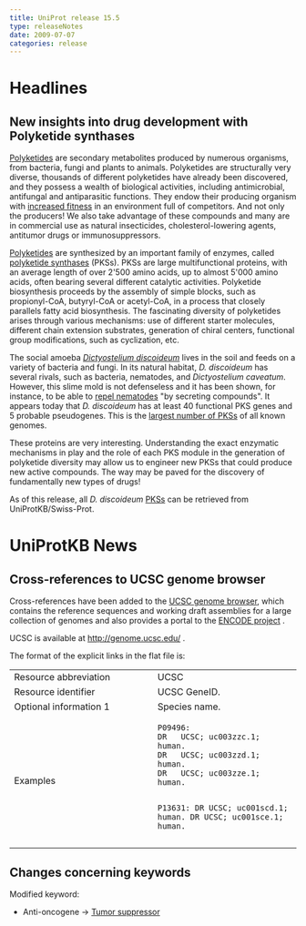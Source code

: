 ```yaml
---
title: UniProt release 15.5
type: releaseNotes
date: 2009-07-07
categories: release
---
```


# Headlines

## New insights into drug development with Polyketide synthases

[Polyketides](http://en.wikipedia.org/wiki/Polyketide) are secondary metabolites produced by numerous organisms, from bacteria, fungi and plants to animals. Polyketides are structurally very diverse, thousands of different polyketides have already been discovered, and they possess a wealth of biological activities, including antimicrobial, antifungal and antiparasitic functions. They endow their producing organism with [increased fitness](http://www.ncbi.nlm.nih.gov/pubmed/12970466,10972818) in an environment full of competitors. And not only the producers! We also take advantage of these compounds and many are in commercial use as natural insecticides, cholesterol-lowering agents, antitumor drugs or immunosuppressors.

[Polyketides](http://en.wikipedia.org/wiki/Polyketide) are synthesized by an important family of enzymes, called [polyketide synthases](http://en.%20wikipedia.org/wiki/Polyketide_synthase) (PKSs). PKSs are large multifunctional proteins, with an average length of over 2'500 amino acids, up to almost 5'000 amino acids, often bearing several different catalytic activities. Polyketide biosynthesis proceeds by the assembly of simple blocks, such as propionyl-CoA, butyryl-CoA or acetyl-CoA, in a process that closely parallels fatty acid biosynthesis. The fascinating diversity of polyketides arises through various mechanisms: use of different starter molecules, different chain extension substrates, generation of chiral centers, functional group modifications, such as cyclization, etc.

The social amoeba [_Dictyostelium discoideum_](http://en.wikipedia.org/wiki/Dictyostelium_discoideum) lives in the soil and feeds on a variety of bacteria and fungi. In its natural habitat, _D. discoideum_ has several rivals, such as bacteria, nematodes, and _Dictyostelium caveatum_. However, this slime mold is not defenseless and it has been shown, for instance, to be able to [repel nematodes](http://www.ncbi.nlm.nih.gov/pubmed/8643493) "by secreting compounds". It appears today that _D. discoideum_ has at least 40 functional PKS genes and 5 probable pseudogenes. This is the [largest number of PKSs](http://www.ncbi.nlm.nih.gov/pubmed/17660200,18252726) of all known genomes.

These proteins are very interesting. Understanding the exact enzymatic mechanisms in play and the role of each PKS module in the generation of polyketide diversity may allow us to engineer new PKSs that could produce new active compounds. The way may be paved for the discovery of fundamentally new types of drugs!

As of this release, all _D. discoideum_ [PKSs](https://www.uniprot.org/uniprotkb?query=taxonomy_id:44689+AND+reviewed:true+AND+keyword:KW-0181+AND+name:polyketide+synthase) can be retrieved from UniProtKB/Swiss-Prot.

# UniProtKB News

## Cross-references to UCSC genome browser

Cross-references have been added to the [UCSC genome browser](http://genome.ucsc.edu/), which contains the reference sequences and working draft assemblies for a large collection of genomes and also provides a portal to the [ENCODE project](http://www.genome.gov/10005107) .

UCSC is available at <http://genome.ucsc.edu/> .

The format of the explicit links in the flat file is:

<table><colgroup><col style="width: 50%" /><col style="width: 50%" /></colgroup><tbody><tr class="odd"><td>Resource abbreviation</td><td>UCSC</td></tr><tr class="even"><td>Resource identifier</td><td>UCSC GeneID.</td></tr><tr class="odd"><td>Optional information 1</td><td>Species name.</td></tr><tr class="even"><td>Examples</td><td><pre><code>P09496:
DR   UCSC; uc003zzc.1; human.
DR   UCSC; uc003zzd.1; human.
DR   UCSC; uc003zze.1; human.

P13631:
DR UCSC; uc001scd.1; human.
DR UCSC; uc001sce.1; human.</code></pre></td></tr></tbody></table>

## Changes concerning keywords

Modified keyword:

- Anti-oncogene -&gt; [Tumor suppressor](https://www.uniprot.org/keywords/KW-0043)
